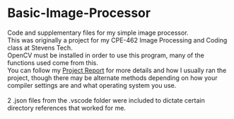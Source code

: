 # Basic-Image-Processor
Code and supplementary files for my simple image processor.\
This was originally a project for my CPE-462 Image Processing and Coding class at Stevens Tech.\
OpenCV must be installed in order to use this program, many of the functions used come from this.\
You can follow my [Project Report](CPE-462_Project_Report.pdf) for more details and how I usually ran the project, though there may be alternate methods depending on how your compiler settings are and what operating system you use.\
\
2 .json files from the .vscode folder were included to dictate certain directory references that worked for me.
